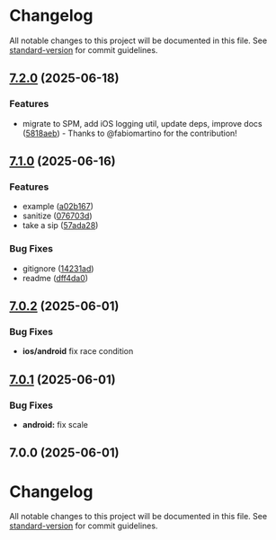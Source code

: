 # Changelog

All notable changes to this project will be documented in this file. See [standard-version](https://github.com/conventional-changelog/standard-version) for commit guidelines.

## [7.2.0](https://github.com/ludufre/capacitor-lottie-splash-screen/compare/v7.1.0...v7.2.0) (2025-06-18)


### Features

* migrate to SPM, add iOS logging util, update deps, improve docs ([5818aeb](https://github.com/ludufre/capacitor-lottie-splash-screen/commit/5818aeb)) - Thanks to @fabiomartino for the contribution!


## [7.1.0](https://github.com/ludufre/capacitor-lottie-splash-screen/compare/v7.0.2...v7.1.0) (2025-06-16)


### Features

* example ([a02b167](https://github.com/ludufre/capacitor-lottie-splash-screen/commit/a02b167507f093b4f2562a7f496a5786641e51d6))
* sanitize ([076703d](https://github.com/ludufre/capacitor-lottie-splash-screen/commit/076703dff41b618ffac9a1bd0045c60306038e1c))
* take a sip ([57ada28](https://github.com/ludufre/capacitor-lottie-splash-screen/commit/57ada283f447c691ce52667e159df93d9c5f8033))


### Bug Fixes

* gitignore ([14231ad](https://github.com/ludufre/capacitor-lottie-splash-screen/commit/14231adcc88e0946dfecc3100f311206b54cedfd))
* readme ([dff4da0](https://github.com/ludufre/capacitor-lottie-splash-screen/commit/dff4da053e6ee234b90590c61b5bbd74766b7953))

## [7.0.2](https://github.com/ludufre/capacitor-lottie-splash-screen/compare/v7.0.1...v7.0.2) (2025-06-01)

### Bug Fixes

- **ios/android** fix race condition

## [7.0.1](https://github.com/ludufre/capacitor-lottie-splash-screen/compare/v7.0.0...v7.0.1) (2025-06-01)

### Bug Fixes

- **android:** fix scale

## 7.0.0 (2025-06-01)

# Changelog

All notable changes to this project will be documented in this file. See [standard-version](https://github.com/conventional-changelog/standard-version) for commit guidelines.
